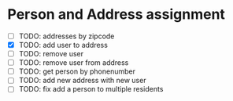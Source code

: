 # Person and Address assignment

- [ ] TODO: addresses by zipcode
- [x] TODO: add user to address
- [ ] TODO: remove user
- [ ] TODO: remove user from address
- [ ] TODO: get person by phonenumber
- [ ] TODO: add new address with new user
- [ ] TODO: fix add a person to multiple residents